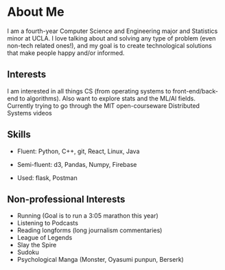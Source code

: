 # About Me

I am a fourth-year Computer Science and Engineering major and Statistics minor at UCLA.
I love talking about and solving any type of problem (even non-tech related ones!), and my goal
is to create technological solutions that make people happy and/or informed.

## Interests

I am interested in all things CS (from operating systems to front-end/back-end to algorithms). Also want to explore stats and the ML/AI fields. Currently trying to go through the MIT open-courseware Distributed Systems videos

## Skills

- Fluent: Python, C++, git, React, Linux, Java

- Semi-fluent: d3, Pandas, Numpy, Firebase

- Used: flask, Postman

## Non-professional Interests

- Running (Goal is to run a 3:05 marathon this year)
- Listening to Podcasts
- Reading longforms (long journalism commentaries)
- League of Legends
- Slay the Spire
- Sudoku
- Psychological Manga (Monster, Oyasumi punpun, Berserk)
